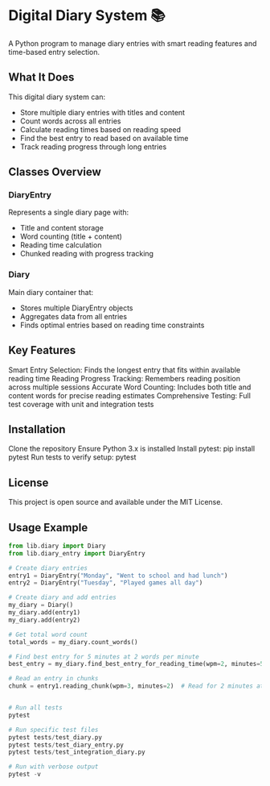 # Digital Diary System 📚

A Python program to manage diary entries with smart reading features and time-based entry selection.

## What It Does

This digital diary system can:
- Store multiple diary entries with titles and content
- Count words across all entries
- Calculate reading times based on reading speed
- Find the best entry to read based on available time
- Track reading progress through long entries

## Classes Overview

### DiaryEntry
Represents a single diary page with:
- Title and content storage
- Word counting (title + content)
- Reading time calculation
- Chunked reading with progress tracking

### Diary
Main diary container that:
- Stores multiple DiaryEntry objects
- Aggregates data from all entries
- Finds optimal entries based on reading time constraints

## Key Features

Smart Entry Selection: Finds the longest entry that fits within available reading time
Reading Progress Tracking: Remembers reading position across multiple sessions
Accurate Word Counting: Includes both title and content words for precise reading estimates
Comprehensive Testing: Full test coverage with unit and integration tests

## Installation

Clone the repository
Ensure Python 3.x is installed
Install pytest: pip install pytest
Run tests to verify setup: pytest

## License
This project is open source and available under the MIT License.


## Usage Example

```python
from lib.diary import Diary
from lib.diary_entry import DiaryEntry

# Create diary entries
entry1 = DiaryEntry("Monday", "Went to school and had lunch")
entry2 = DiaryEntry("Tuesday", "Played games all day")

# Create diary and add entries
my_diary = Diary()
my_diary.add(entry1)
my_diary.add(entry2)

# Get total word count
total_words = my_diary.count_words()

# Find best entry for 5 minutes at 2 words per minute
best_entry = my_diary.find_best_entry_for_reading_time(wpm=2, minutes=5)

# Read an entry in chunks
chunk = entry1.reading_chunk(wpm=3, minutes=2)  # Read for 2 minutes at 3 wpm


# Run all tests
pytest

# Run specific test files
pytest tests/test_diary.py
pytest tests/test_diary_entry.py
pytest tests/test_integration_diary.py

# Run with verbose output
pytest -v
